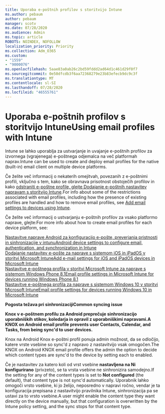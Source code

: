 ```yaml
---
title: Uporaba e-poštnih profilov s storitvijo Intune
ms.author: pebaum
author: pebaum
manager: scotv
ms.date: 07/28/2020
ms.audience: Admin
ms.topic: article
ROBOTS: NOINDEX, NOFOLLOW
localization_priority: Priority
ms.collection: Adm_O365
ms.custom:
- "1559"
- "9000076"
ms.openlocfilehash: 5aae83a0ab26c2bd59fddd2ad64d1c461d29f0f7
ms.sourcegitcommit: 0e50dfcdb3f6aa72368279e23b83efecb9dc9c3f
ms.translationtype: MT
ms.contentlocale: sl-SI
ms.lasthandoff: 07/28/2020
ms.locfileid: "46555761"
---
```

# <a name="using-email-profiles-with-intune"></a><span data-ttu-id="47bbb-102">Uporaba e-poštnih profilov s storitvijo Intune</span><span class="sxs-lookup"><span data-stu-id="47bbb-102">Using email profiles with Intune</span></span>

<span data-ttu-id="47bbb-103">Intune se lahko uporablja za ustvarjanje in uvajanje e-poštnih profilov za izvornega (vgrajenega) e-poštnega odjemalca na več platformah naprav.</span><span class="sxs-lookup"><span data-stu-id="47bbb-103">Intune can be used to create and deploy email profiles for the native (built-in) email client on multiple device platforms.</span></span>

<span data-ttu-id="47bbb-104">Če želite več informacij o nekaterih omejitvah, povezanih z e-poštnimi profili, vključno s tem, kako se obravnava prisotnost obstoječih profilov in kako [odstraniti e-poštne profile, glejte Dodajanje e-poštnih nastavitev napravam s storitvijo Intune](https://docs.microsoft.com/intune/email-settings-configure).</span><span class="sxs-lookup"><span data-stu-id="47bbb-104">For info about some of the restrictions associated with email profiles, including how the presence of existing profiles are handled and how to remove email profiles, see [Add email settings to devices using Intune](https://docs.microsoft.com/intune/email-settings-configure).</span></span>

<span data-ttu-id="47bbb-105">Če želite več informacij o ustvarjanju e-poštnih profilov za vsako platformo naprave, glejte:</span><span class="sxs-lookup"><span data-stu-id="47bbb-105">For more info about how to create email profiles for each device platform, see:</span></span>

[<span data-ttu-id="47bbb-106">Nastavitve naprave Android za konfiguracijo e-pošte, preverjanja pristnosti in sinhronizacije v intunu</span><span class="sxs-lookup"><span data-stu-id="47bbb-106">Android device settings to configure email, authentication, and synchronization in Intune</span></span>](https://docs.microsoft.com/intune/email-settings-android)  
[<span data-ttu-id="47bbb-107">Dodajanje nastavitev e-pošte za naprave s sistemom iOS in iPadOS v storitvi Microsoft Intune</span><span class="sxs-lookup"><span data-stu-id="47bbb-107">Add e-mail settings for iOS and iPadOS devices in Microsoft Intune</span></span>](https://docs.microsoft.com/intune/email-settings-ios)  
[<span data-ttu-id="47bbb-108">Nastavitve e-poštnega profila v storitvi Microsoft Intune za naprave s sistemom Windows Phone 8.1</span><span class="sxs-lookup"><span data-stu-id="47bbb-108">Email profile settings in Microsoft Intune for devices running Windows Phone 8.1</span></span>](https://docs.microsoft.com/intune/email-settings-windows-phone-8-1)  
[<span data-ttu-id="47bbb-109">Nastavitve e-poštnega profila za naprave s sistemom Windows 10 v storitvi Microsoft Intune</span><span class="sxs-lookup"><span data-stu-id="47bbb-109">Email profile settings for devices running Windows 10 in Microsoft Intune</span></span>](https://docs.microsoft.com/intune/email-settings-windows-10)

<span data-ttu-id="47bbb-110">**Pogosta težava pri sinhronizaciji**</span><span class="sxs-lookup"><span data-stu-id="47bbb-110">**Common syncing issue**</span></span>

<span data-ttu-id="47bbb-111">**Knox v e-poštnem profilu za Android preprečuje sinhronizacijo uporabniških stikov, koledarja in opravil z uporabniškimi napravami.**</span><span class="sxs-lookup"><span data-stu-id="47bbb-111">**A KNOX on Android email profile prevents user Contacts, Calendar, and Tasks, from being sync'd to user devices.**</span></span>

<span data-ttu-id="47bbb-112">Knox na Android Knox e-poštni profil ponuja admin možnost, da se odločijo, katere vrste vsebine so sync'd z napravo z nastavitvijo vsak omogočen.</span><span class="sxs-lookup"><span data-stu-id="47bbb-112">The KNOX on Android KNOX email profile offers the admin the option to decide which content types are sync'd to the device by setting each to enabled.</span></span>

<span data-ttu-id="47bbb-113">Če je nastavitev za katero koli od vrst vsebine **nastavljena na Ni konfigurirano** (privzeto), se ta vrsta vsebine ne sinhronizira samodejno.</span><span class="sxs-lookup"><span data-stu-id="47bbb-113">If the setting for any of the content types is set to **Not configured** (the default), that content type is not sync'd automatically.</span></span> <span data-ttu-id="47bbb-114">Uporabnik lahko omogoči vrsto vsebine, ki jo želijo, neposredno v napravi ročno, vendar je ta konfiguracija prepisana z nastavitvijo pravilnika Intune, sinhronizacija pa se ustavi za to vrsto vsebine.</span><span class="sxs-lookup"><span data-stu-id="47bbb-114">A user might enable the content type they want directly on the device manually, but that configuration is overwritten by the Intune policy setting, and the sync stops for that content type.</span></span>

